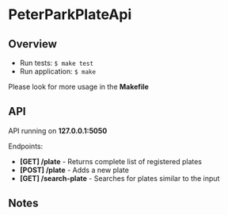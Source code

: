 
# PeterParkPlateApi

## Overview

- Run tests: `$ make test`
- Run application: `$ make`

Please look for more usage in the **Makefile**

## API

API running on **127.0.0.1:5050**

Endpoints:
- **[GET] /plate** - Returns complete list of registered plates
- **[POST] /plate** - Adds a new plate
- **[GET] /search-plate** - Searches for plates similar to the input



## Notes
